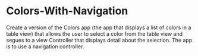 # Colors-With-Navigation
Create a version of the Colors app (the app that displays a list of colors in a table view) that allows the user to select a color from the table view and segues to a view Controller that displays detail about the selection. The app is to use a navigation controller.
